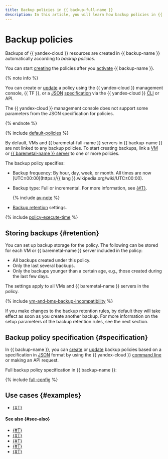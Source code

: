 ```yaml
---
title: Backup policies in {{ backup-full-name }}
description: In this article, you will learn how backup policies in {{ backup-name }} work.
---
```



# Backup policies


Backups of {{ yandex-cloud }} resources are created in {{ backup-name }} automatically according to _backup policies_.

You can start [creating](../operations/policy-vm/create.md) the policies after you [activate](index.md#providers) {{ backup-name }}.

{% note info %}

You can create or [update](../operations/policy-vm/update.md) a policy using the {{ yandex-cloud }} management console, {{ TF }}, or a [JSON](https://en.wikipedia.org/wiki/JSON) [specification](#specification) via the {{ yandex-cloud }} [CLI](../../cli/quickstart.md) or API.

The {{ yandex-cloud }} management console does not support some parameters from the JSON specification for policies.

{% endnote %}

{% include [default-policies](../../_includes/backup/default-policies.md) %}

By default, VMs and {{ baremetal-full-name }} servers in {{ backup-name }} are not linked to any backup policies. To start creating backups, link a [VM](../operations/policy-vm/attach-and-detach-vm.md) or [{{ baremetal-name }} server](../operations/backup-baremetal/backup-baremetal.md#agent-install) to one or more policies.

The backup policy specifies:

* Backup frequency: By hour, day, week, or month. All times are now [UTC±00:00](https://{{ lang }}.wikipedia.org/wiki/UTC±00:00).
* Backup type: Full or incremental. For more information, see [{#T}](backup.md#types).

  {% include [av-note](../../_includes/backup/av-note.md) %}

* [Backup retention](#retention) settings.

{% include [policy-execute-time](../../_includes/backup/policy-execute-time.md) %}

## Storing backups {#retention}

You can set up backup storage for the policy. The following can be stored for each VM or {{ baremetal-name }} server included in the policy:

* All backups created under this policy.
* Only the last several backups.
* Only the backups younger than a certain age, e.g., those created during the last few days.

The settings apply to all VMs and {{ baremetal-name }} servers in the policy.

{% include [vm-and-bms-backup-incompatibility](../../_includes/backup/vm-and-bms-backup-incompatibility.md) %}

If you make changes to the backup retention rules, by default they will take effect as soon as you create another backup. For more information on the setup parameters of the backup retention rules, see the next section.

## Backup policy specification {#specification}

In {{ backup-name }}, you can [create](../operations/policy-vm/create.md) or [update](../operations/policy-vm/update.md) backup policies based on a specification in [JSON](https://en.wikipedia.org/wiki/JSON) format by using the {{ yandex-cloud }} [command line](../../cli/quickstart.md) or making an API request.

Full backup policy specification in {{ backup-name }}:

{% include [full-config](../../_includes/backup/operations/full-config.md) %}


## Use cases {#examples}

* [{#T}](../tutorials/vm-with-backup-policy/index.md)


#### See also {#see-also}

* [{#T}](../operations/policy-vm/create.md)
* [{#T}](../operations/policy-vm/attach-and-detach-vm.md)
* [{#T}](../operations/policy-vm/detach-vm.md)
* [{#T}](../operations/policy-vm/update.md)
* [{#T}](../operations/policy-vm/get-info.md)